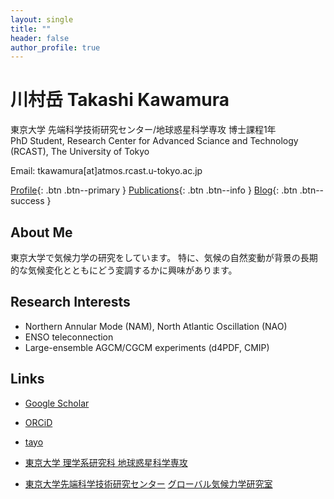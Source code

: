 ```yaml
---
layout: single
title: ""
header: false
author_profile: true
---
```


# 川村岳 Takashi Kawamura
東京大学 先端科学技術研究センター/地球惑星科学専攻 博士課程1年  
PhD Student, Research Center for Advanced Sciance and Technology (RCAST), The University of Tokyo  

Email: tkawamura[at]atmos.rcast.u-tokyo.ac.jp

[Profile](/profile/){: .btn .btn--primary }
[Publications](/publications/){: .btn .btn--info }
[Blog](/blog/){: .btn .btn--success }

## About Me
東京大学で気候力学の研究をしています。
特に、気候の自然変動が背景の長期的な気候変化とともにどう変調するかに興味があります。

## Research Interests
- Northern Annular Mode (NAM), North Atlantic Oscillation (NAO)
- ENSO teleconnection
- Large-ensemble AGCM/CGCM experiments (d4PDF, CMIP)

## Links
- [Google Scholar](https://scholar.google.com/citations?hl=ja&view_op=list_works&gmla=AH8HC4zQwnGoCtlwWpcZoyIPm4R1MfpuoPhSv7kGbsxmZf6QcPkE1p3KkAQjciAsmJ6LFnodbYuRXHjnCHQFGnDxeIAN7NVZPpsF_UVbLZtIh9Y&user=sjM8564AAAAJ)
- [ORCiD](https://orcid.org/0009-0002-2456-3951)
- [tayo](https://tayo.jp/users/PjeWvDZP3AgCOHCSRaDcfEWZ3Rt1)

- [東京大学 理学系研究科 地球惑星科学専攻](https://www.eps.s.u-tokyo.ac.jp/)
- [東京大学先端科学技術研究センター](https://www.rcast.u-tokyo.ac.jp/ja/index.html) [グローバル気候力学研究室](https://gcd.atmos.rcast.u-tokyo.ac.jp/kosaka_lab/)